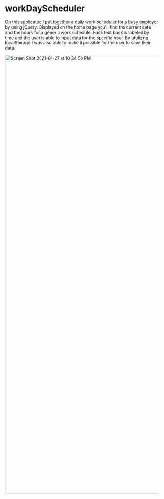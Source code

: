 # workDayScheduler
On this applicated I put together a daily work scheduler for a busy employer by using jQuery. Displayed on the home page you'll find the current date and the hours for a generic work schedule. Each text back is labeled by time and the user is able to input data for the specific hour. By utulizing localStorage I was also able to make it possible for the user to save their data.


<img width="1440" alt="Screen Shot 2021-01-27 at 10 34 50 PM" src="https://user-images.githubusercontent.com/73960353/106086616-7ff34900-60f0-11eb-9557-49cb1bb31e75.png">
